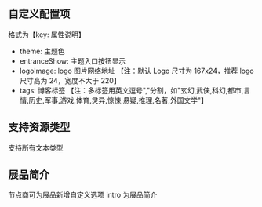 ## 自定义配置项

格式为【key: 属性说明】

- theme: 主题色
- entranceShow: 主题入口按钮显示
- logoImage: logo 图片网络地址 【注：默认 Logo 尺寸为 167x24，推荐 logo 尺寸高为 24，宽度不大于 220】
- tags: 博客标签 【注：多标签用英文逗号","分割，如"玄幻,武侠,科幻,都市,言情,历史,军事,游戏,体育,灵异,惊悚,悬疑,推理,名著,外国文学"】

## 支持资源类型

支持所有文本类型

## 展品简介

节点商可为展品新增自定义选项 intro 为展品简介
